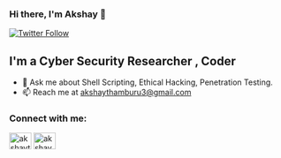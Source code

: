 ### Hi there, I'm Akshay 👋

[![Twitter Follow](https://img.shields.io/twitter/follow/akshaythamburu?color=1DA1F2&logo=twitter&style=for-the-badge)](https://twitter.com/intent/follow?original_referer=https%3A%2F%2Fgithub.com%2Fs4n7h0&screen_name=akshaythamburu)

## I'm a Cyber Security Researcher , Coder

- 💬 Ask me about Shell Scripting, Ethical Hacking, Penetration Testing.
- 📫 Reach me at akshaythamburu3@gmail.com
<!--
- 👯 I’m looking to collaborate with other content creators
- 🥅 2020 Goals: 
- ⚡ Fun fact: 
--> 

### Connect with me:
<a href="https://twitter.com/akshaythamburu" target="blank"><img align="center" src="https://raw.githubusercontent.com/rahuldkjain/github-profile-readme-generator/master/src/images/icons/Social/twitter.svg" alt="akshaythamburu" height="30" width="40" /></a>
<a href="https://instagram.com/akshay_thamburu" target="blank"><img align="center" src="https://raw.githubusercontent.com/rahuldkjain/github-profile-readme-generator/master/src/images/icons/Social/instagram.svg" alt="akshay_thamburu" height="30" width="40" /></a>

<br />


